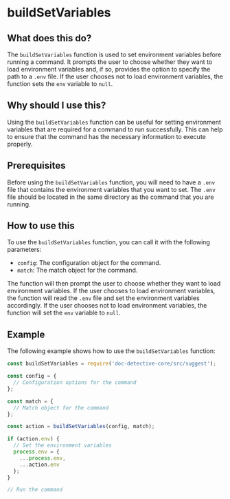 
  
   # **buildSetVariables**

## What does this do?

The `buildSetVariables` function is used to set environment variables before running a command. It prompts the user to choose whether they want to load environment variables and, if so, provides the option to specify the path to a `.env` file. If the user chooses not to load environment variables, the function sets the `env` variable to `null`.

## Why should I use this?

Using the `buildSetVariables` function can be useful for setting environment variables that are required for a command to run successfully. This can help to ensure that the command has the necessary information to execute properly.

## Prerequisites

Before using the `buildSetVariables` function, you will need to have a `.env` file that contains the environment variables that you want to set. The `.env` file should be located in the same directory as the command that you are running.

## How to use this

To use the `buildSetVariables` function, you can call it with the following parameters:

* `config`: The configuration object for the command.
* `match`: The match object for the command.

The function will then prompt the user to choose whether they want to load environment variables. If the user chooses to load environment variables, the function will read the `.env` file and set the environment variables accordingly. If the user chooses not to load environment variables, the function will set the `env` variable to `null`.

## Example

The following example shows how to use the `buildSetVariables` function:

```javascript
const buildSetVariables = require('doc-detective-core/src/suggest');

const config = {
  // Configuration options for the command
};

const match = {
  // Match object for the command
};

const action = buildSetVariables(config, match);

if (action.env) {
  // Set the environment variables
  process.env = {
    ...process.env,
    ...action.env
  };
}

// Run the command
```
  
  